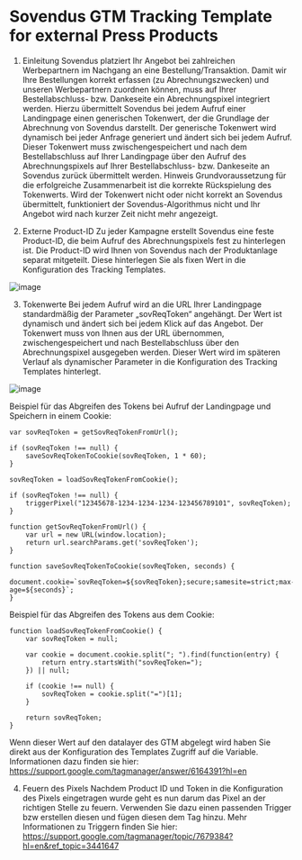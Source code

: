 # Sovendus GTM Tracking Template for external Press Products

1. Einleitung
Sovendus platziert Ihr Angebot bei zahlreichen Werbepartnern im Nachgang an eine Bestellung/Transaktion. Damit wir Ihre Bestellungen korrekt erfassen (zu Abrechnungszwecken) und unseren Werbepartnern zuordnen können, muss auf Ihrer Bestellabschluss- bzw. Dankeseite ein Abrechnungspixel integriert werden.
Hierzu übermittelt Sovendus bei jedem Aufruf einer Landingpage einen generischen Tokenwert, der die Grundlage der Abrechnung von Sovendus darstellt. Der generische Tokenwert wird dynamisch bei jeder Anfrage generiert und ändert sich bei jedem Aufruf. Dieser Tokenwert muss zwischengespeichert und nach dem Bestellabschluss auf Ihrer Landingpage über den Aufruf des Abrechnungspixels auf Ihrer Bestellabschluss- bzw. Dankeseite an Sovendus zurück übermittelt werden.
Hinweis Grundvoraussetzung für die erfolgreiche Zusammenarbeit ist die korrekte Rückspielung des Tokenwerts. Wird der Tokenwert nicht oder nicht korrekt an Sovendus übermittelt, funktioniert der Sovendus-Algorithmus nicht und Ihr Angebot wird nach kurzer Zeit nicht mehr angezeigt. 

2. Externe Product-ID
Zu jeder Kampagne erstellt Sovendus eine feste Product-ID, die beim Aufruf des Abrechnungspixels fest zu hinterlegen ist. Die Product-ID wird Ihnen von Sovendus nach der Produktanlage separat mitgeteilt. Diese hinterlegen Sie als fixen Wert in die Konfiguration des Tracking Templates.

![image](https://user-images.githubusercontent.com/81681270/120794639-c80bf780-c538-11eb-9247-e32e4deadc37.png)


3. Tokenwerte
Bei jedem Aufruf wird an die URL Ihrer Landingpage standardmäßig der Parameter „sovReqToken“ angehängt. Der Wert ist dynamisch und ändert sich bei jedem Klick auf das Angebot. Der Tokenwert muss von Ihnen aus der URL übernommen, zwischengespeichert und nach Bestellabschluss über den Abrechnungspixel ausgegeben werden. Dieser Wert wird im späteren Verlauf als dynamischer Parameter in die Konfiguration des Tracking Templates hinterlegt.

![image](https://user-images.githubusercontent.com/81681270/119667919-ff8eeb80-be36-11eb-8e77-14ff620725eb.png)

Beispiel für das Abgreifen des Tokens bei Aufruf der Landingpage und Speichern in einem Cookie: 

    var sovReqToken = getSovReqTokenFromUrl();

    if (sovReqToken !== null) {
        saveSovReqTokenToCookie(sovReqToken, 1 * 60);
    }

    sovReqToken = loadSovReqTokenFromCookie();

    if (sovReqToken !== null) {
        triggerPixel("12345678-1234-1234-1234-123456789101", sovReqToken);
    }

    function getSovReqTokenFromUrl() {
        var url = new URL(window.location);
        return url.searchParams.get('sovReqToken');
    }

    function saveSovReqTokenToCookie(sovReqToken, seconds) {
        document.cookie=`sovReqToken=${sovReqToken};secure;samesite=strict;max-age=${seconds}`;
    }

Beispiel für das Abgreifen des Tokens aus dem Cookie: 

    function loadSovReqTokenFromCookie() {
        var sovReqToken = null;

        var cookie = document.cookie.split("; ").find(function(entry) {
            return entry.startsWith("sovReqToken=");
        }) || null;

        if (cookie !== null) {
            sovReqToken = cookie.split("=")[1];
        }

        return sovReqToken;
    }

Wenn dieser Wert auf den datalayer des GTM abgelegt wird haben Sie direkt aus der Konfiguration des Templates Zugriff auf die Variable.
Informationen dazu finden sie hier: https://support.google.com/tagmanager/answer/6164391?hl=en


4. Feuern des Pixels
Nachdem Product ID und Token in die Konfiguration des Pixels eingetragen wurde geht es nun darum das Pixel an der richtigen Stelle zu feuern.
Verwenden Sie dazu einen passenden Trigger bzw erstellen diesen und fügen diesen dem Tag hinzu. 
Mehr Informationen zu Triggern finden Sie hier: https://support.google.com/tagmanager/topic/7679384?hl=en&ref_topic=3441647
